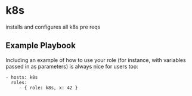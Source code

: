 k8s
=========

installs and configures all k8s pre reqs

Example Playbook
----------------

Including an example of how to use your role (for instance, with variables passed in as parameters) is always nice for users too:

    - hosts: k8s
      roles:
         - { role: k8s, x: 42 }

